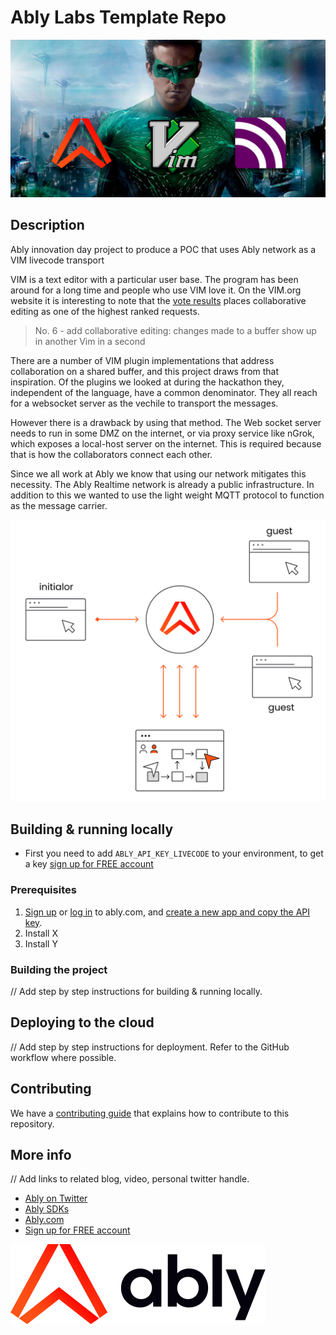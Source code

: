 # Ably Labs Template Repo

![](assets/github-1280-640.jpg)

## Description

Ably innovation day project to produce a POC that uses Ably network as a VIM livecode transport

VIM is a text editor with a particular user base. The program has been around for a long time and people who use VIM love it. On the VIM.org website it is interesting to note that the [vote results](https://www.vim.org/sponsor/vote_results.php) places collaborative editing as one of the highest ranked requests.

> No. 6 - add collaborative editing: changes made to a buffer show up in another Vim in a second

There are a number of VIM plugin implementations that address collaboration on a shared buffer, and this project draws from that inspiration. Of the plugins we looked at during the hackathon they, independent of the language, have a common denominator. They all reach for a websocket server as the vechile to transport the messages.

However there is a drawback by using that method. The Web socket server needs to run in some DMZ on the internet, or via proxy service like nGrok, which exposes a local-host server on the internet. This is required because that is how the collaborators connect each other.

Since we all work at Ably we know that using our network mitigates this necessity. The Ably Realtime network is already a public infrastructure. In addition to this we wanted to use the light weight MQTT protocol to function as the message carrier.

![](./assets/summary-illustration.svg)

## Building & running locally

- First you need to add `ABLY_API_KEY_LIVECODE` to your environment, to get a key [sign up for FREE account](https://ably.com/sign-up)


### Prerequisites

1. [Sign up](https://ably.com/signup) or [log in](https://ably.com/login) to ably.com, and [create a new app and copy the API key](https://faqs.ably.com/setting-up-and-managing-api-keys).
2. Install X
3. Install Y

### Building the project

// Add step by step instructions for building & running locally.

## Deploying to the cloud

// Add step by step instructions for deployment. Refer to the GitHub workflow where possible.

## Contributing

We have a [contributing guide](CONTRIBUTING.md) that explains how to contribute to this repository.

## More info

// Add links to related blog, video, personal twitter handle.

- [Ably on Twitter](https://twitter.com/ablyrealtime)
- [Ably SDKs](https://github.com/ably/)
- [Ably.com](https://ably.com)
- [Sign up for FREE account](https://ably.com/sign-up)


![](./assets/ably-logo.svg)



